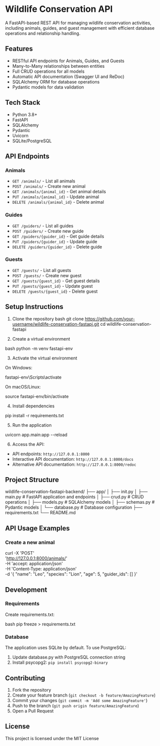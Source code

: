 
# Wildlife Conservation API

A FastAPI-based REST API for managing wildlife conservation activities, including animals, guides, and guest management with efficient database operations and relationship handling.

## Features
- RESTful API endpoints for Animals, Guides, and Guests
- Many-to-Many relationships between entities
- Full CRUD operations for all models
- Automatic API documentation (Swagger UI and ReDoc)
- SQLAlchemy ORM for database operations
- Pydantic models for data validation

## Tech Stack
- Python 3.8+
- FastAPI
- SQLAlchemy
- Pydantic
- Uvicorn
- SQLite/PostgreSQL

## API Endpoints

### Animals
- `GET /animals/` - List all animals
- `POST /animals/` - Create new animal
- `GET /animals/{animal_id}` - Get animal details
- `PUT /animals/{animal_id}` - Update animal
- `DELETE /animals/{animal_id}` - Delete animal

### Guides
- `GET /guiders/` - List all guides
- `POST /guiders/` - Create new guide
- `GET /guiders/{guider_id}` - Get guide details
- `PUT /guiders/{guider_id}` - Update guide
- `DELETE /guiders/{guider_id}` - Delete guide

### Guests
- `GET /guests/` - List all guests
- `POST /guests/` - Create new guest
- `GET /guests/{guest_id}` - Get guest details
- `PUT /guests/{guest_id}` - Update guest
- `DELETE /guests/{guest_id}` - Delete guest

## Setup Instructions

1. Clone the repository
bash
git clone https://github.com/your-username/wildlife-conservation-fastapi.git
cd wildlife-conservation-fastapi


2. Create a virtual environment

bash
python -m venv fastapi-env


3. Activate the virtual environment

On Windows:

fastapi-env\Scripts\activate


On macOS/Linux:

source fastapi-env/bin/activate


4. Install dependencies

pip install -r requirements.txt


5. Run the application

uvicorn app.main:app --reload


6. Access the API:
- API endpoints: `http://127.0.0.1:8000`
- Interactive API documentation: `http://127.0.0.1:8000/docs`
- Alternative API documentation: `http://127.0.0.1:8000/redoc`

## Project Structure

wildlife-conservation-fastapi-backend/
├── app/
│ ├── init.py
│ ├── main.py # FastAPI application and endpoints
│ ├── crud.py # CRUD operations
│ ├── models.py # SQLAlchemy models
│ ├── schemas.py # Pydantic models
│ └── database.py # Database configuration
├── requirements.txt
└── README.md


## API Usage Examples

### Create a new animal
curl -X 'POST' \
'http://127.0.0.1:8000/animals/' \
-H 'accept: application/json' \
-H 'Content-Type: application/json' \
-d '{
"name": "Leo",
"species": "Lion",
"age": 5,
"guider_ids": []
}'



## Development

### Requirements
Create requirements.txt:

bash
pip freeze > requirements.txt


### Database
The application uses SQLite by default. To use PostgreSQL:
1. Update database.py with PostgreSQL connection string
2. Install psycopg2: `pip install psycopg2-binary`

## Contributing
1. Fork the repository
2. Create your feature branch (`git checkout -b feature/AmazingFeature`)
3. Commit your changes (`git commit -m 'Add some AmazingFeature'`)
4. Push to the branch (`git push origin feature/AmazingFeature`)
5. Open a Pull Request

## License
This project is licensed under the MIT License